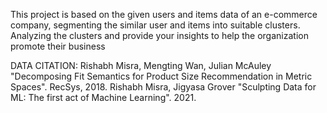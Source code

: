 This project is based on the given users and items data of an e-commerce company, segmenting the similar user and items into suitable clusters. Analyzing the clusters and provide your insights to help the organization promote their business

DATA CITATION:
Rishabh Misra, Mengting Wan, Julian McAuley "Decomposing Fit Semantics for Product Size Recommendation in
Metric Spaces". RecSys, 2018.
Rishabh Misra, Jigyasa Grover "Sculpting Data for ML: The first act of Machine Learning". 2021.
